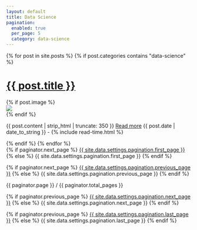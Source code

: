 ```yaml
---
layout: default
title: Data Science
pagination:
  enabled: true
  per_page: 5
  category: data-science
---
```


{% for post in site.posts %}
{% if post.categories contains "data-science" %}
<div class="posts">
  <h1>
    <a href="{{ site.baseurl }}{{ post.url }}">{{ post.title }}</a>
  </h1>
  {% if post.image %}
  <div class="thumbnail-container">
    <a href="{{ site.baseurl }}{{ post.url }}"><img src="{{ '/assets/img/' | prepend: site.baseurl | replace: 'http://', 'https://' }}{{ post.image }}"></a>
  </div>
  {% endif %}
  <p>
    {{ post.content | strip_html | truncate: 350 }} <a href="{{ site.baseurl }}{{ post.url }}">Read more</a>
    <span class="post-date"><i class="fa fa-calendar" aria-hidden="true"></i> {{ post.date | date_to_string }} - <i class="fa fa-clock-o" aria-hidden="true"></i> {% include read-time.html %}</span>
  </p>
</div>
{% endif %}
{% endfor %}

<!-- Pagination links -->
<div class="pagination">
  {% if paginator.next_page %}
    <a class="pagination-button pagination-active" href="{{ site.baseurl }}{{ paginator.last_page_path }}">{{ site.data.settings.pagination.first_page }}</a>
  {% else %}
    <span class="pagination-button">{{ site.data.settings.pagination.first_page }}</span>
  {% endif %}

  {% if paginator.next_page %}
    <a class="pagination-button pagination-active" href="{{ site.baseurl }}{{ paginator.next_page_path }}">{{ site.data.settings.pagination.previous_page }}</a>
  {% else %}
    <span class="pagination-button">{{ site.data.settings.pagination.previous_page }}</span>
  {% endif %}

  <p class="pagination-button">{{ paginator.page }} / {{ paginator.total_pages }}</p>

  {% if paginator.previous_page %}
    <a class="pagination-button pagination-active" href="{{ site.baseurl }}{{ paginator.previous_page_path }}">{{ site.data.settings.pagination.next_page }}</a>
  {% else %}
    <span class="pagination-button">{{ site.data.settings.pagination.next_page }}</span>
  {% endif %}

  {% if paginator.previous_page %}
    <a class="pagination-button pagination-active" href="{{ site.baseurl }}{{ paginator.first_page_path }}">{{ site.data.settings.pagination.last_page }}</a>
  {% else %}
    <span class="pagination-button">{{ site.data.settings.pagination.last_page }}</span>
  {% endif %}
</div>
